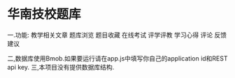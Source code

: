 # 华南技校题库
一.功能:
教学相关文章
题库浏览
题目收藏
在线考试
评学评教
学习心得
评论
反馈建议

二,数据库使用Bmob.如果要运行请在app.js中填写你自己的application id和REST api key.
三,本项目没有提供数据库结构.
